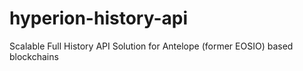 # hyperion-history-api
Scalable Full History API Solution for Antelope (former EOSIO) based blockchains
